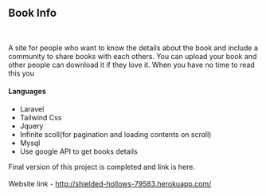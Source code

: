 <h2>Book Info</h2>
<br>
<p>
A site for people who want to know the details about the book and include a community to share books with each others. You can upload your book and other people can download it if they love it. When you have no time to read this you 
</p>

<h4>Languages</h4>
<ul>
    <li>Laravel</li>
    <li>Tailwind Css</li>
    <li>Jquery</li>
    <li>Infinite scoll(for pagination and loading contents on scroll)</li>    
    <li>Mysql</li>
    <li>Use google API to get books details</li>
</ul>

Final version of this project is completed and link is here.
<br><br>
Website link - http://shielded-hollows-79583.herokuapp.com/
